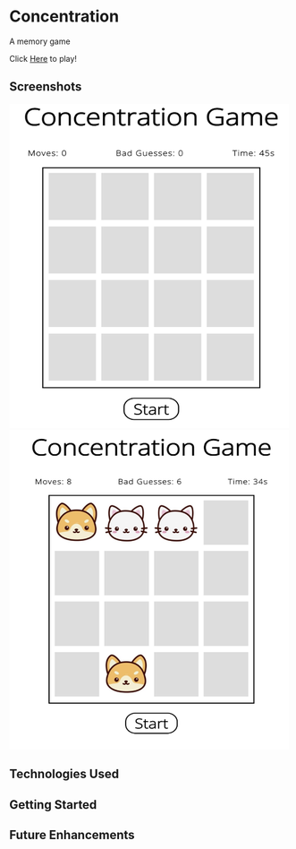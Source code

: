 # Concentration
A memory game

Click <a href="https://tcjiao.github.io/Concentration/">Here</a> to play!

## Screenshots

<img src="imgs/RM2.png" alt="SS1" width="500" height="580">
<img src="imgs/RM1.png" alt="SS1" width="500" height="570">

## Technologies Used

## Getting Started

## Future Enhancements


